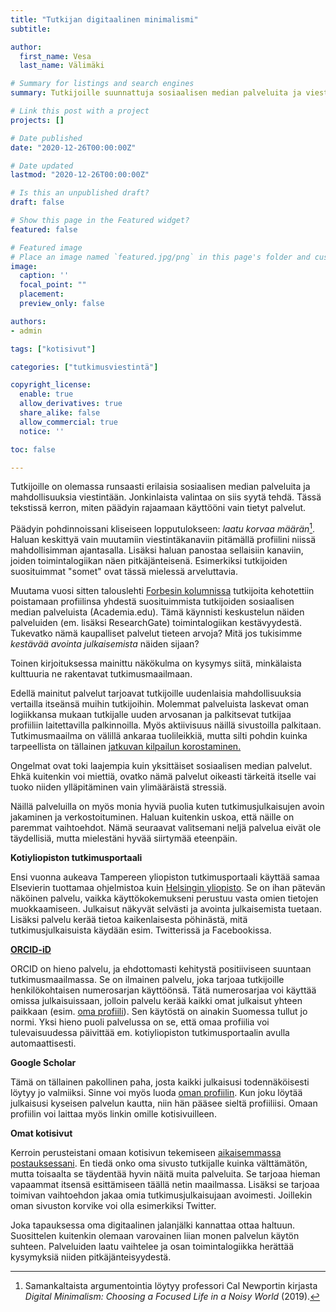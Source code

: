 ```yaml
---
title: "Tutkijan digitaalinen minimalismi"
subtitle: 

author:
  first_name: Vesa
  last_name: Välimäki

# Summary for listings and search engines
summary: Tutkijoille suunnattuja sosiaalisen median palveluita ja viestintäkanavia on runsaasti. Tässä tekstissä perustelen miksi valitsin niistä omaan käyttööni neljä.

# Link this post with a project
projects: []

# Date published
date: "2020-12-26T00:00:00Z"

# Date updated
lastmod: "2020-12-26T00:00:00Z"

# Is this an unpublished draft?
draft: false

# Show this page in the Featured widget?
featured: false

# Featured image
# Place an image named `featured.jpg/png` in this page's folder and customize its options here.
image:
  caption: ''
  focal_point: ""
  placement:
  preview_only: false

authors:
- admin

tags: ["kotisivut"]

categories: ["tutkimusviestintä"]

copyright_license:
  enable: true
  allow_derivatives: true
  share_alike: false
  allow_commercial: true
  notice: ''

toc: false

---
```


Tutkijoille on olemassa runsaasti erilaisia sosiaalisen median palveluita ja mahdollisuuksia viestintään. Jonkinlaista valintaa on siis syytä tehdä. Tässä tekstissä kerron, miten päädyin rajaamaan käyttööni vain tietyt palvelut.

Päädyin pohdinnoissani kliseiseen lopputulokseen: *laatu korvaa määrän*[^1]. Haluan keskittyä vain muutamiin viestintäkanaviin pitämällä profiilini niissä mahdollisimman ajantasalla. Lisäksi haluan panostaa sellaisiin kanaviin, joiden toimintalogiikan näen pitkäjänteisenä. Esimerkiksi tutkijoiden suosituimmat "somet" ovat tässä mielessä arveluttavia.

Muutama vuosi sitten talouslehti [Forbesin kolumnissa](https://www.forbes.com/sites/drsarahbond/2017/01/23/dear-scholars-delete-your-account-at-academia-edu/) tutkijoita kehotettiin poistamaan profiilinsa yhdestä suosituimmista tutkijoiden sosiaalisen median palveluista (Academia.edu). Tämä käynnisti keskustelun näiden palveluiden (em. lisäksi ResearchGate) toimintalogiikan kestävyydestä. Tukevatko nämä kaupalliset palvelut tieteen arvoja? Mitä jos tukisimme *kestävää avointa julkaisemista* näiden sijaan?

Toinen kirjoituksessa mainittu näkökulma on kysymys siitä, minkälaista kulttuuria ne rakentavat tutkimusmaailmaan.

Edellä mainitut palvelut tarjoavat tutkijoille uudenlaisia mahdollisuuksia vertailla itseänsä muihin tutkijoihin. Molemmat palveluista laskevat oman logiikkansa mukaan tutkijalle uuden arvosanan ja palkitsevat tutkijaa profiiliin laitettavilla palkinnoilla. Myös aktiivisuus näillä sivustoilla palkitaan. Tutkimusmaailma on välillä ankaraa tuolileikkiä, mutta silti pohdin kuinka tarpeellista on tällainen [jatkuvan kilpailun korostaminen.](https://www.chronicle.com/article/metrics-mania/)

Ongelmat ovat toki laajempia kuin yksittäiset sosiaalisen median palvelut. Ehkä kuitenkin voi miettiä, ovatko nämä palvelut oikeasti tärkeitä itselle vai tuoko niiden ylläpitäminen vain ylimääräistä stressiä.

Näillä palveluilla on myös monia hyviä puolia kuten tutkimusjulkaisujen avoin jakaminen ja verkostoituminen. Haluan kuitenkin uskoa, että näille on paremmat vaihtoehdot. Nämä seuraavat valitsemani neljä palvelua eivät ole täydellisiä, mutta mielestäni hyvää siirtymää eteenpäin.

**Kotiyliopiston tutkimusportaali**

Ensi vuonna aukeava Tampereen yliopiston tutkimusportaali käyttää samaa Elsevierin tuottamaa ohjelmistoa kuin [Helsingin yliopisto](https://researchportal.helsinki.fi). Se on ihan pätevän näköinen palvelu, vaikka käyttökokemukseni perustuu vasta omien tietojen muokkaamiseen. Julkaisut näkyvät selvästi ja avointa julkaisemista tuetaan. Lisäksi palvelu kerää tietoa kaikenlaisesta pöhinästä, mitä tutkimusjulkaisuista käydään esim. Twitterissä ja Facebookissa.

**[ORCID-iD](https://orcid.org)**

ORCID on hieno palvelu, ja ehdottomasti kehitystä positiiviseen suuntaan tutkimusmaailmassa. Se on ilmainen palvelu, joka tarjoaa tutkijoille henkilökohtaisen numerosarjan käyttöönsä. Tätä numerosarjaa voi käyttää omissa julkaisuissaan, jolloin palvelu kerää kaikki omat julkaisut yhteen paikkaan (esim. [oma profiili](https://orcid.org/0000-0001-8537-9686)). Sen käytöstä on ainakin Suomessa tullut jo normi. Yksi hieno puoli palvelussa on se, että omaa profiilia voi tulevaisuudessa päivittää em. kotiyliopiston tutkimusportaalin avulla automaattisesti.

**Google Scholar**

Tämä on tällainen pakollinen paha, josta kaikki julkaisusi todennäköisesti löytyy jo valmiiksi. Sinne voi myös luoda [oman profiilin](https://scholar.google.com/citations?user=ZaKXCGkAAAAJ). Kun joku löytää julkaisusi kyseisen palvelun kautta, niin hän pääsee sieltä profiiliisi. Omaan profiilin voi laittaa myös linkin omille kotisivuilleen.

**Omat kotisivut**

Kerroin perusteistani omaan kotisivun tekemiseen [aikaisemmassa postauksessani](https://www.vesavalimaki.fi/fi/post/omat-kotisivut/). En tiedä onko oma sivusto tutkijalle kuinka välttämätön, mutta toisaalta se täydentää hyvin näitä muita palveluita. Se tarjoaa hieman vapaammat itsensä esittämiseen täällä netin maailmassa. Lisäksi se tarjoaa toimivan vaihtoehdon jakaa omia tutkimusjulkaisujaan avoimesti. Joillekin oman sivuston korvike voi olla esimerkiksi Twitter. 

Joka tapauksessa oma digitaalinen jalanjälki kannattaa ottaa haltuun. Suosittelen kuitenkin olemaan varovainen liian monen palvelun käytön suhteen. Palveluiden laatu vaihtelee ja osan toimintalogiikka herättää kysymyksiä niiden pitkäjänteisyydestä.

[^1]: Samankaltaista argumentointia löytyy professori Cal Newportin kirjasta *Digital Minimalism: Choosing a Focused Life in a Noisy World* (2019).